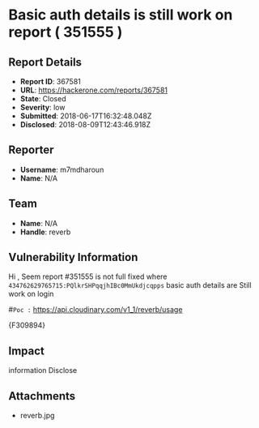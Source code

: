 # Basic auth details is still work on report ( 351555 ) 

## Report Details
- **Report ID**: 367581
- **URL**: https://hackerone.com/reports/367581
- **State**: Closed
- **Severity**: low
- **Submitted**: 2018-06-17T16:32:48.048Z
- **Disclosed**: 2018-08-09T12:43:46.918Z

## Reporter
- **Username**: m7mdharoun
- **Name**: N/A

## Team
- **Name**: N/A
- **Handle**: reverb

## Vulnerability Information
Hi ,
 Seem report #351555 is not full fixed where `434762629765715:PQlkrSHPqqjhIBc0MmUkdjcqpps` basic auth details are Still work on login 


#`Poc :` 
https://api.cloudinary.com/v1_1/reverb/usage

{F309894}

## Impact

information Disclose

## Attachments
- reverb.jpg
